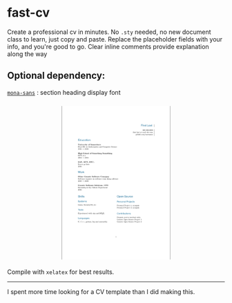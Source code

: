# fast-cv

Create a professional cv in minutes.
No `.sty` needed, no new document class to learn, just copy and paste.
Replace the placeholder fields with your info, and you're good to go.
Clear inline comments provide explanation along the way

## Optional dependency:
[`mona-sans`](https://github.com/github/mona-sans) : section heading  display font

<h3 align="center"><img src="https://github.com/gsobell/fast-cv/blob/home/samples/fast-cv-sample.png" width=50% height=50%></h3>

Compile with `xelatex` for best results.

***

I spent more time looking for a CV template than I did making this.

